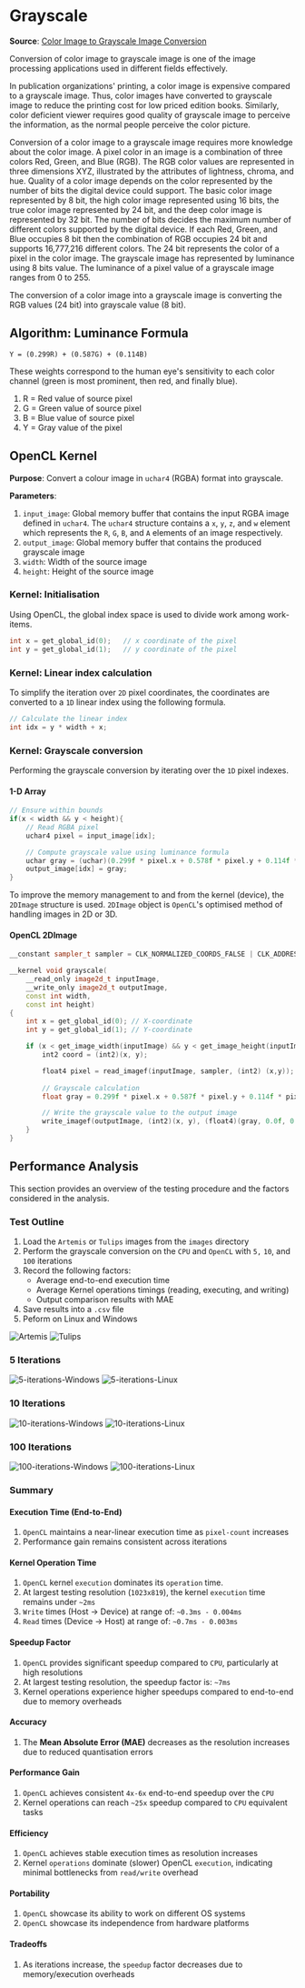 # Grayscale
**Source**: [Color Image to Grayscale Image Conversion](https://ieeexplore.ieee.org/abstract/document/5445596?signout=success)

Conversion of color image to grayscale image is one of the image processing applications used in different fields effectively.

In publication organizations' printing, a color image is expensive compared to a grayscale image. Thus, color images have converted to grayscale image to reduce the printing cost for low priced edition books. Similarly, color deficient viewer requires good quality of grayscale image to perceive the information, as the normal people perceive the color picture.

Conversion of a color image to a grayscale image requires more knowledge about the color image. A pixel color in an image is a combination of three colors Red, Green, and Blue (RGB). The RGB color values are represented in three dimensions XYZ, illustrated by the attributes of lightness, chroma, and hue. Quality of a color image depends on the color represented by the number of bits the digital device could support. The basic color image represented by 8 bit, the high color image represented using 16 bits, the true color image represented by 24 bit, and the deep color image is represented by 32 bit. The number of bits decides the maximum number of different colors supported by the digital device. If each Red, Green, and Blue occupies 8 bit then the combination of RGB occupies 24 bit and supports 16,777,216 different colors. The 24 bit represents the color of a pixel in the color image. The grayscale image has represented by luminance using 8 bits value. The luminance of a pixel value of a grayscale image ranges from 0 to 255. 

The conversion of a color image into a grayscale image is converting the RGB values (24 bit) into grayscale value (8 bit).

## Algorithm: Luminance Formula
```shell
Y = (0.299R) + (0.587G) + (0.114B)
```

These weights correspond to the human eye's sensitivity to each color channel (green is most prominent, then red, and finally blue).

1. R = Red value of source pixel
2. G = Green value of source pixel
3. B = Blue value of source pixel
4. Y = Gray value of the pixel

## OpenCL Kernel
**Purpose**: Convert a colour image in `uchar4` (RGBA) format into grayscale.

**Parameters**:
1. `input_image`: Global memory buffer that contains the input RGBA image defined in `uchar4`. The `uchar4` structure contains a `x`, `y`, `z`, and `w` element which represents the `R`, `G`, `B`, and `A` elements of an image respectively.
2. `output_image`: Global memory buffer that contains the produced grayscale image
3. `width`: Width of the source image
4. `height`: Height of the source image

### Kernel: Initialisation
Using OpenCL, the global index space is used to divide work among work-items.

```c++
int x = get_global_id(0);   // x coordinate of the pixel
int y = get_global_id(1);   // y coordinate of the pixel
```
### Kernel: Linear index calculation
To simplify the iteration over `2D` pixel coordinates, the coordinates are converted to a `1D` linear index using the following formula.

```c++
// Calculate the linear index
int idx = y * width + x;
```

### Kernel: Grayscale conversion
Performing the grayscale conversion by iterating over the `1D` pixel indexes.

#### 1-D Array
```c++
// Ensure within bounds
if(x < width && y < height){
    // Read RGBA pixel
    uchar4 pixel = input_image[idx];

    // Compute grayscale value using luminance formula
    uchar gray = (uchar)(0.299f * pixel.x + 0.578f * pixel.y + 0.114f * pixel.z);
    output_image[idx] = gray;
}
```

To improve the memory management to and from the kernel (device), the `2DImage` structure is used. `2DImage` object is `OpenCL`'s optimised method of handling images in 2D or 3D.

#### OpenCL 2DImage
```c++
__constant sampler_t sampler = CLK_NORMALIZED_COORDS_FALSE | CLK_ADDRESS_CLAMP | CLK_FILTER_NEAREST;

__kernel void grayscale(
    __read_only image2d_t inputImage,
    __write_only image2d_t outputImage,
    const int width,
    const int height)
{
    int x = get_global_id(0); // X-coordinate
    int y = get_global_id(1); // Y-coordinate

    if (x < get_image_width(inputImage) && y < get_image_height(inputImage)) {
        int2 coord = (int2)(x, y);

        float4 pixel = read_imagef(inputImage, sampler, (int2) (x,y));
        
        // Grayscale calculation
        float gray = 0.299f * pixel.x + 0.587f * pixel.y + 0.114f * pixel.z;

        // Write the grayscale value to the output image
        write_imagef(outputImage, (int2)(x, y), (float4)(gray, 0.0f, 0.0f, 1.0f));
    }
}
```

## Performance Analysis
This section provides an overview of the testing procedure and the factors considered in the analysis.

### Test Outline
1. Load the `Artemis` or `Tulips` images from the `images` directory
2. Perform the grayscale conversion on the `CPU` and `OpenCL` with `5,` `10`, and `100` iterations
3. Record the following factors:
    - Average end-to-end execution time
    - Average Kernel operations timings (reading, executing, and writing)
    - Output comparison results with MAE
4. Save results into a `.csv` file
5. Peform on Linux and Windows

![Artemis](../../../src/Grayscale/images/Artemis_small240.jpg)
![Tulips](../../../src/Grayscale/images/Tulips_small240.jpg)

### 5 Iterations

![5-iterations-Windows](../../../src/Grayscale/results/figures/Windows_5_Tulips_performance_metrics.png)
![5-iterations-Linux](../../../src/Grayscale/results/figures/Linux_5_Tulips_performance_metrics.png)

### 10 Iterations
![10-iterations-Windows](../../../src/Grayscale/results/figures/Windows_10_Tulips_performance_metrics.png)
![10-iterations-Linux](../../../src/Grayscale/results/figures/Linux_10_Tulips_performance_metrics.png)

### 100 Iterations
![100-iterations-Windows](../../../src/Grayscale/results/figures/Windows_100_Tulips_performance_metrics.png)
![100-iterations-Linux](../../../src/Grayscale/results/figures/Linux_100_Tulips_performance_metrics.png)

### Summary
#### Execution Time (End-to-End)
1. `OpenCL` maintains a near-linear execution time as `pixel-count` increases
2. Performance gain remains consistent across iterations

#### Kernel Operation Time
1. `OpenCL` kernel `execution` dominates its `operation` time.
2. At largest testing resolution (`1023x819`), the kernel `execution` time remains under `~2ms`
3. `Write` times (Host -> Device) at range of: `~0.3ms - 0.004ms`
4. `Read` times (Device -> Host) at range of: `~0.7ms - 0.003ms`

#### Speedup Factor
1. `OpenCL` provides significant speedup compared to `CPU`, particularly at high resolutions
2. At largest testing resolution, the speedup factor is: `~7ms`
3. Kernel operations experience higher speedups compared to end-to-end due to memory overheads

#### Accuracy
1. The **Mean Absolute Error (MAE)** decreases as the resolution increases due to reduced quantisation errors

#### Performance Gain
1. `OpenCL` achieves consistent `4x-6x` end-to-end speedup over the `CPU`
2. Kernel operations can reach `~25x` speedup compared to `CPU` equivalent tasks

#### Efficiency
1. `OpenCL` achieves stable execution times as resolution increases
2. Kernel `operations` dominate (slower) OpenCL `execution`, indicating minimal bottlenecks from `read/write` overhead

#### Portability
1. `OpenCL` showcase its ability to work on different OS systems
2. `OpenCL` showcase its independence from hardware platforms

#### Tradeoffs
1. As iterations increase, the `speedup` factor decreases due to memory/execution overheads
